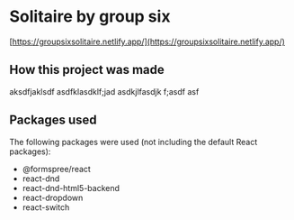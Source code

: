 # Solitaire by group six

[https://groupsixsolitaire.netlify.app/](https://groupsixsolitaire.netlify.app/)

## How this project was made

aksdfjaklsdf asdfklasdklf;jad asdkjlfasdjk f;asdf asf

## Packages used

The following packages were used (not including the default React packages):

- @formspree/react
- react-dnd
- react-dnd-html5-backend
- react-dropdown
- react-switch
